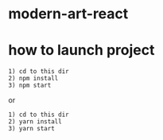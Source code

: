 # modern-art-react
# how to launch project
```
1) cd to this dir
2) npm install
3) npm start
```
or
```
1) cd to this dir
2) yarn install
3) yarn start

```
